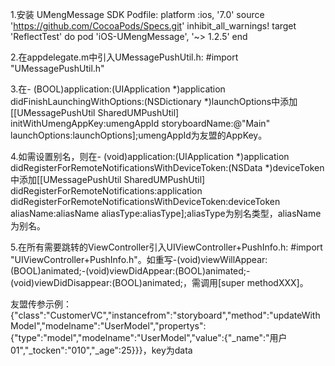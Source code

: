 1.安装 UMengMessage SDK
Podfile:
	platform :ios, '7.0'
	source 'https://github.com/CocoaPods/Specs.git'
	inhibit_all_warnings!
	target 'ReflectTest' do
    pod 'iOS-UMengMessage', '~> 1.2.5'
	end

2.在appdelegate.m中引入UMessagePushUtil.h: #import "UMessagePushUtil.h"

3.在- (BOOL)application:(UIApplication *)application didFinishLaunchingWithOptions:(NSDictionary *)launchOptions中添加 [[UMessagePushUtil SharedUMPushUtil] initWithUmengAppKey:umengAppId storyboardName:@"Main" launchOptions:launchOptions];umengAppId为友盟的AppKey。

4.如需设置别名，则在- (void)application:(UIApplication *)application didRegisterForRemoteNotificationsWithDeviceToken:(NSData *)deviceToken中添加[[UMessagePushUtil SharedUMPushUtil] didRegisterForRemoteNotifications:application didRegisterForRemoteNotificationsWithDeviceToken:deviceToken aliasName:aliasName aliasType:aliasType];aliasType为别名类型，aliasName为别名。

5.在所有需要跳转的ViewController引入UIViewController+PushInfo.h: #import "UIViewController+PushInfo.h"。如重写-(void)viewWillAppear:(BOOL)animated;-(void)viewDidAppear:(BOOL)animated;-(void)viewDidDisappear:(BOOL)animated;，需调用[super methodXXX]。


友盟传参示例：{"class":"CustomerVC","instancefrom":"storyboard","method":"updateWithModel","modelname":"UserModel","propertys":{"type":"model","modelname":"UserModel","value":{"_name":"用户01","_tocken":"010","_age":25}}}，key为data
